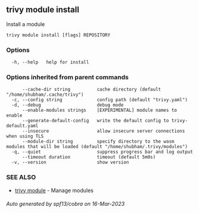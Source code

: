 ## trivy module install

Install a module

```
trivy module install [flags] REPOSITORY
```

### Options

```
  -h, --help   help for install
```

### Options inherited from parent commands

```
      --cache-dir string          cache directory (default "/home/shubham/.cache/trivy")
  -c, --config string             config path (default "trivy.yaml")
  -d, --debug                     debug mode
      --enable-modules strings    [EXPERIMENTAL] module names to enable
      --generate-default-config   write the default config to trivy-default.yaml
      --insecure                  allow insecure server connections when using TLS
      --module-dir string         specify directory to the wasm modules that will be loaded (default "/home/shubham/.trivy/modules")
  -q, --quiet                     suppress progress bar and log output
      --timeout duration          timeout (default 5m0s)
  -v, --version                   show version
```

### SEE ALSO

* [trivy module](trivy_module.md)	 - Manage modules

###### Auto generated by spf13/cobra on 16-Mar-2023
